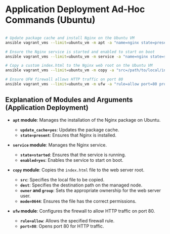 # Application Deployment Ad-Hoc Commands (Ubuntu)

```bash

# Update package cache and install Nginx on the Ubuntu VM
ansible vagrant_vms --limit=ubuntu_vm -m apt -a "name=nginx state=present update_cache=yes" -b

# Ensure the Nginx service is started and enabled to start on boot
ansible vagrant_vms --limit=ubuntu_vm -m service -a "name=nginx state=started enabled=yes" -b

# Copy a custom index.html to the Nginx web root on the Ubuntu VM
ansible vagrant_vms --limit=ubuntu_vm -m copy -a "src=/path/to/local/index.html dest=/var/www/html/index.html owner=www-data group=www-data mode=0644" -b

# Ensure UFW firewall allows HTTP traffic on port 80
ansible vagrant_vms --limit=ubuntu_vm -m ufw -a "rule=allow port=80 proto=tcp" -b


```

## Explanation of Modules and Arguments (Application Deployment)

- **`apt` module**: Manages the installation of the Nginx package on Ubuntu.
  - **`update_cache=yes`**: Updates the package cache.
  - **`state=present`**: Ensures that Nginx is installed.

- **`service` module**: Manages the Nginx service.
  - **`state=started`**: Ensures that the service is running.
  - **`enabled=yes`**: Enables the service to start on boot.

- **`copy` module**: Copies the `index.html` file to the web server root.
  - **`src`**: Specifies the local file to be copied.
  - **`dest`**: Specifies the destination path on the managed node.
  - **`owner` and `group`**: Sets the appropriate ownership for the web server user.
  - **`mode=0644`**: Ensures the file has the correct permissions.

- **`ufw` module**: Configures the firewall to allow HTTP traffic on port 80.
  - **`rule=allow`**: Allows the specified firewall rule.
  - **`port=80`**: Opens port 80 for HTTP traffic.
